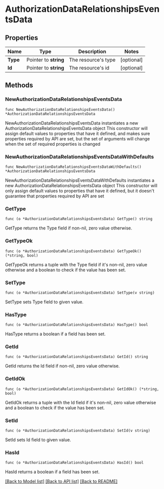 # AuthorizationDataRelationshipsEventsData

## Properties

Name | Type | Description | Notes
------------ | ------------- | ------------- | -------------
**Type** | Pointer to **string** | The resource&#39;s type | [optional] 
**Id** | Pointer to **string** | The resource&#39;s id | [optional] 

## Methods

### NewAuthorizationDataRelationshipsEventsData

`func NewAuthorizationDataRelationshipsEventsData() *AuthorizationDataRelationshipsEventsData`

NewAuthorizationDataRelationshipsEventsData instantiates a new AuthorizationDataRelationshipsEventsData object
This constructor will assign default values to properties that have it defined,
and makes sure properties required by API are set, but the set of arguments
will change when the set of required properties is changed

### NewAuthorizationDataRelationshipsEventsDataWithDefaults

`func NewAuthorizationDataRelationshipsEventsDataWithDefaults() *AuthorizationDataRelationshipsEventsData`

NewAuthorizationDataRelationshipsEventsDataWithDefaults instantiates a new AuthorizationDataRelationshipsEventsData object
This constructor will only assign default values to properties that have it defined,
but it doesn't guarantee that properties required by API are set

### GetType

`func (o *AuthorizationDataRelationshipsEventsData) GetType() string`

GetType returns the Type field if non-nil, zero value otherwise.

### GetTypeOk

`func (o *AuthorizationDataRelationshipsEventsData) GetTypeOk() (*string, bool)`

GetTypeOk returns a tuple with the Type field if it's non-nil, zero value otherwise
and a boolean to check if the value has been set.

### SetType

`func (o *AuthorizationDataRelationshipsEventsData) SetType(v string)`

SetType sets Type field to given value.

### HasType

`func (o *AuthorizationDataRelationshipsEventsData) HasType() bool`

HasType returns a boolean if a field has been set.

### GetId

`func (o *AuthorizationDataRelationshipsEventsData) GetId() string`

GetId returns the Id field if non-nil, zero value otherwise.

### GetIdOk

`func (o *AuthorizationDataRelationshipsEventsData) GetIdOk() (*string, bool)`

GetIdOk returns a tuple with the Id field if it's non-nil, zero value otherwise
and a boolean to check if the value has been set.

### SetId

`func (o *AuthorizationDataRelationshipsEventsData) SetId(v string)`

SetId sets Id field to given value.

### HasId

`func (o *AuthorizationDataRelationshipsEventsData) HasId() bool`

HasId returns a boolean if a field has been set.


[[Back to Model list]](../README.md#documentation-for-models) [[Back to API list]](../README.md#documentation-for-api-endpoints) [[Back to README]](../README.md)


